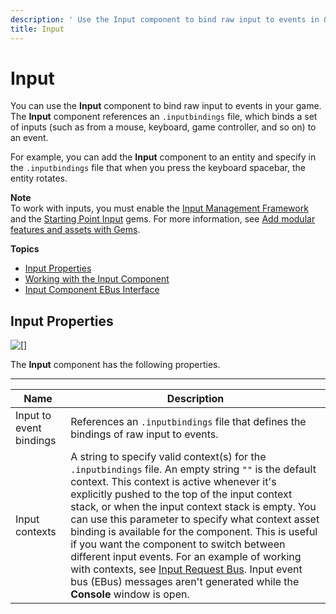 ```yaml
---
description: ' Use the Input component to bind raw input to events in &ALYlong;. '
title: Input
---
```

# Input<a name="component-input"></a>

You can use the **Input** component to bind raw input to events in your game\. The **Input** component references an `.inputbindings` file, which binds a set of inputs \(such as from a mouse, keyboard, game controller, and so on\) to an event\. 

For example, you can add the **Input** component to an entity and specify in the `.inputbindings` file that when you press the keyboard spacebar, the entity rotates\. 

**Note**  
To work with inputs, you must enable the [Input Management Framework](/docs/userguide/gems/builtin/input.md) and the [Starting Point Input](/docs/userguide/gems/starting-point-input.md) gems\. For more information, see [Add modular features and assets with Gems](/docs/userguide/gems/builtin/s.md)\.

**Topics**
+ [Input Properties](#component-input-configuration-properties)
+ [Working with the Input Component](/docs/userguide/working-with-the-input-component.md)
+ [Input Component EBus Interface](/docs/userguide/components/input-event-bus-interface.md)

## Input Properties<a name="component-input-configuration-properties"></a>

![\[\]](/images/userguide/component/input-component-properties.png)

The **Input** component has the following properties\.


****  

| Name | Description | 
| --- | --- | 
| Input to event bindings |  References an `.inputbindings` file that defines the bindings of raw input to events\.   | 
| Input contexts |  A string to specify valid context\(s\) for the `.inputbindings` file\.  An empty string `""` is the default context\. This context is active whenever it's explicitly pushed to the top of the input context stack, or when the input context stack is empty\.  You can use this parameter to specify what context asset binding is available for the component\. This is useful if you want the component to switch between different input events\. For an example of working with contexts, see [Input Request Bus](component-input-event-bus-interface.md#component-input-request-bus)\.  Input event bus \(EBus\) messages aren't generated while the **Console** window is open\.   | 